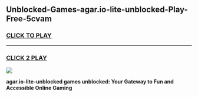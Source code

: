 
## Unblocked-Games-agar.io-lite-unblocked-Play-Free-5cvam
<h3>
<a href="https://premium76.site?title=agar.io-lite-unblocked&ref=23A">CLICK TO PLAY</a></h3>
<hr>

<h3>
<a href="https://premium76.site?title=agar.io-lite-unblocked&ref=23A">CLICK 2 PLAY</a>
  
</h3>

<a href="https://premium76.site?title=agar.io-lite-unblocked&ref=23A"><img src="https://clearcache.store/games.png"></a>


**agar.io-lite-unblocked games unblocked: Your Gateway to Fun and Accessible Online Gaming**
